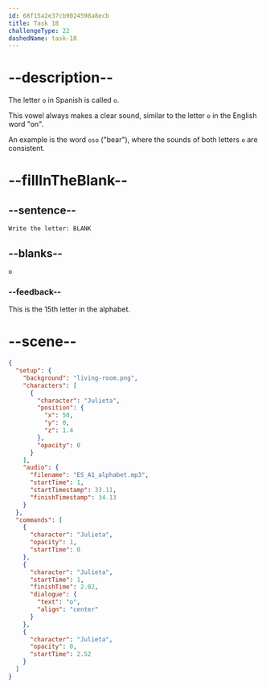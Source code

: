 ```yaml
---
id: 68f15a2e37cb9024598a8ecb
title: Task 18
challengeType: 22
dashedName: task-18
---
```


<!-- (Audio) Julieta: o -->

# --description--

The letter `o` in Spanish is called `o`.

This vowel always makes a clear sound, similar to the letter `o` in the English word "on".

An example is the word `oso` ("bear"), where the sounds of both letters `o` are consistent.

# --fillInTheBlank--

## --sentence--

`Write the letter: BLANK`

## --blanks--

`o`

### --feedback--

This is the 15th letter in the alphabet.

# --scene--

```json
{
  "setup": {
    "background": "living-room.png",
    "characters": [
      {
        "character": "Julieta",
        "position": {
          "x": 50,
          "y": 0,
          "z": 1.4
        },
        "opacity": 0
      }
    ],
    "audio": {
      "filename": "ES_A1_alphabet.mp3",
      "startTime": 1,
      "startTimestamp": 33.11,
      "finishTimestamp": 34.13
    }
  },
  "commands": [
    {
      "character": "Julieta",
      "opacity": 1,
      "startTime": 0
    },
    {
      "character": "Julieta",
      "startTime": 1,
      "finishTime": 2.02,
      "dialogue": {
        "text": "o",
        "align": "center"
      }
    },
    {
      "character": "Julieta",
      "opacity": 0,
      "startTime": 2.52
    }
  ]
}
```
